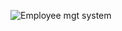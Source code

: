 
![Employee mgt system](https://github.com/dennismbugua/emplooyee-and-depatment-record-details-CRUD-functionalities-with-ReactJS-and-Django/blob/main/ui/my-app/public/Employee%20mgt%20system.gif)

